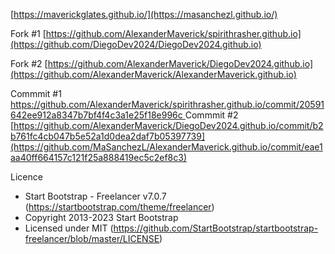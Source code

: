 [https://maverickglates.github.io/](https://masanchezl.github.io/)

Fork #1 [https://github.com/AlexanderMaverick/spirithrasher.github.io](https://github.com/DiegoDev2024/DiegoDev2024.github.io)

Fork #2 [https://github.com/AlexanderMaverick/DiegoDev2024.github.io](https://github.com/AlexanderMaverick/AlexanderMaverick.github.io)

Commmit #1 [https://github.com/AlexanderMaverick/spirithrasher.github.io/commit/20591642ee912a8347b7bf4f4c3a1e25f18e996c
](https://github.com/MaSanchezL/DiegoDev2024.github.io/commit/a3e6df8c1a09738ede031a827fbd36d6a0393da9)
Commmit #2 [https://github.com/AlexanderMaverick/DiegoDev2024.github.io/commit/b2b761fc4cb047b5e52a1d0dea2daf7b05397739](https://github.com/MaSanchezL/AlexanderMaverick.github.io/commit/eae1aa40ff664157c121f25a888419ec5c2ef8c3)

Licence

* Start Bootstrap - Freelancer v7.0.7 (https://startbootstrap.com/theme/freelancer)
* Copyright 2013-2023 Start Bootstrap
* Licensed under MIT (https://github.com/StartBootstrap/startbootstrap-freelancer/blob/master/LICENSE)
